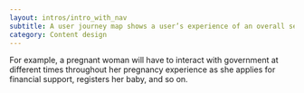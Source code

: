 ```yaml
---
layout: intros/intro_with_nav
subtitle: A user journey map shows a user’s experience of an overall service.
category: Content design
---
```

For example, a pregnant woman will have to interact with government at different times throughout her pregnancy experience as she applies for financial support, registers her baby, and so on.
